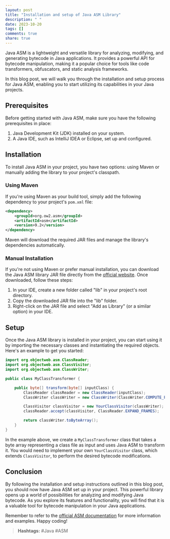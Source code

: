 ```yaml
---
layout: post
title: "Installation and setup of Java ASM Library"
description: " "
date: 2023-10-20
tags: []
comments: true
share: true
---
```


Java ASM is a lightweight and versatile library for analyzing, modifying, and generating bytecode in Java applications. It provides a powerful API for bytecode manipulation, making it a popular choice for tools like code transformers, obfuscators, and static analysis frameworks.

In this blog post, we will walk you through the installation and setup process for Java ASM, enabling you to start utilizing its capabilities in your Java projects.

## Prerequisites

Before getting started with Java ASM, make sure you have the following prerequisites in place:

1. Java Development Kit (JDK) installed on your system.
2. A Java IDE, such as IntelliJ IDEA or Eclipse, set up and configured.

## Installation

To install Java ASM in your project, you have two options: using Maven or manually adding the library to your project's classpath.

### Using Maven

If you're using Maven as your build tool, simply add the following dependency to your project's `pom.xml` file:

```xml
<dependency>
    <groupId>org.ow2.asm</groupId>
    <artifactId>asm</artifactId>
    <version>9.2</version>
</dependency>
```

Maven will download the required JAR files and manage the library's dependencies automatically.

### Manual Installation

If you're not using Maven or prefer manual installation, you can download the Java ASM library JAR file directly from the [official website](https://asm.ow2.io/). Once downloaded, follow these steps:

1. In your IDE, create a new folder called "lib" in your project's root directory.
2. Copy the downloaded JAR file into the "lib" folder.
3. Right-click on the JAR file and select "Add as Library" (or a similar option) in your IDE.

## Setup

Once the Java ASM library is installed in your project, you can start using it by importing the necessary classes and instantiating the required objects. Here's an example to get you started:

```java
import org.objectweb.asm.ClassReader;
import org.objectweb.asm.ClassVisitor;
import org.objectweb.asm.ClassWriter;

public class MyClassTransformer {

    public byte[] transform(byte[] inputClass) {
        ClassReader classReader = new ClassReader(inputClass);
        ClassWriter classWriter = new ClassWriter(ClassWriter.COMPUTE_FRAMES);

        ClassVisitor classVisitor = new YourClassVisitor(classWriter);
        classReader.accept(classVisitor, ClassReader.EXPAND_FRAMES);

        return classWriter.toByteArray();
    }
}
```

In the example above, we create a `MyClassTransformer` class that takes a byte array representing a class file as input and uses Java ASM to transform it. You would need to implement your own `YourClassVisitor` class, which extends `ClassVisitor`, to perform the desired bytecode modifications.

## Conclusion

By following the installation and setup instructions outlined in this blog post, you should now have Java ASM set up in your project. This powerful library opens up a world of possibilities for analyzing and modifying Java bytecode. As you explore its features and functionality, you will find that it is a valuable tool for bytecode manipulation in your Java applications.

Remember to refer to the [official ASM documentation](https://asm.ow2.io/) for more information and examples. Happy coding!

> **Hashtags:** #Java #ASM
